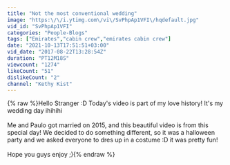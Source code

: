 ```yaml
---
title: "Not the most conventional wedding"
image: "https:\/\/i.ytimg.com\/vi\/SvPhpAp1VFI\/hqdefault.jpg"
vid_id: "SvPhpAp1VFI"
categories: "People-Blogs"
tags: ["Emirates","cabin crew","emirates cabin crew"]
date: "2021-10-13T17:51:51+03:00"
vid_date: "2017-08-22T13:28:54Z"
duration: "PT12M18S"
viewcount: "1274"
likeCount: "51"
dislikeCount: "2"
channel: "Kethy Kist"
---
```

{% raw %}Hello Stranger :D Today's video is part of my love history! It's my wedding day ihihihi<br /><br />Me and Paulo got married on 2015, and this beautiful video is from this special day!  We decided to do something different, so it was a halloween party and we asked everyone to dres up in a costume :D it was pretty fun! <br /><br />Hope you guys enjoy ;){% endraw %}
